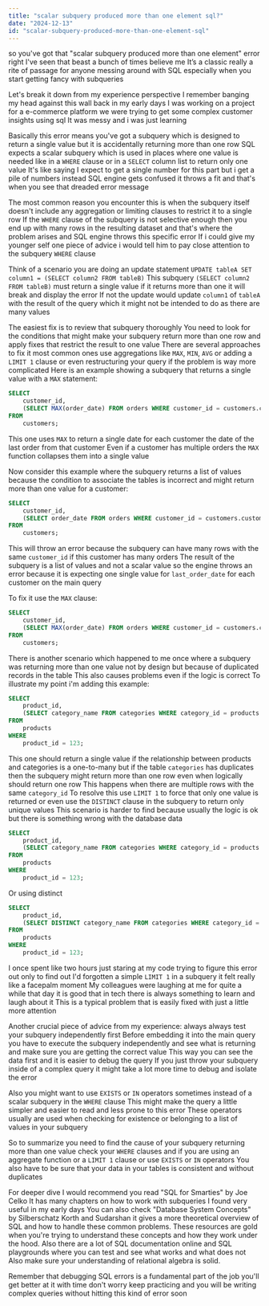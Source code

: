 ```yaml
---
title: "scalar subquery produced more than one element sql?"
date: "2024-12-13"
id: "scalar-subquery-produced-more-than-one-element-sql"
---
```


 so you've got that "scalar subquery produced more than one element" error right I've seen that beast a bunch of times believe me It’s a classic really a rite of passage for anyone messing around with SQL especially when you start getting fancy with subqueries

Let's break it down from my experience perspective I remember banging my head against this wall back in my early days I was working on a project for a e-commerce platform we were trying to get some complex customer insights using sql It was messy and i was just learning

Basically this error means you've got a subquery which is designed to return a single value but it is accidentally returning more than one row SQL expects a scalar subquery which is used in places where one value is needed like in a `WHERE` clause or in a `SELECT` column list to return only one value It's like saying I expect to get a single number for this part but i get a pile of numbers instead SQL engine gets confused it throws a fit and that's when you see that dreaded error message

The most common reason you encounter this is when the subquery itself doesn't include any aggregation or limiting clauses to restrict it to a single row If the `WHERE` clause of the subquery is not selective enough then you end up with many rows in the resulting dataset and that's where the problem arises and SQL engine throws this specific error If i could give my younger self one piece of advice i would tell him to pay close attention to the subquery `WHERE` clause

Think of a scenario you are doing an update statement `UPDATE tableA SET column1 = (SELECT column2 FROM tableB)` This subquery `(SELECT column2 FROM tableB)` must return a single value if it returns more than one it will break and display the error If not the update would update `column1` of `tableA` with the result of the query which it might not be intended to do as there are many values

The easiest fix is to review that subquery thoroughly You need to look for the conditions that might make your subquery return more than one row and apply fixes that restrict the result to one value There are several approaches to fix it most common ones use aggregations like `MAX`, `MIN`, `AVG` or adding a `LIMIT 1` clause or even restructuring your query if the problem is way more complicated Here is an example showing a subquery that returns a single value with a `MAX` statement:

```sql
SELECT
    customer_id,
    (SELECT MAX(order_date) FROM orders WHERE customer_id = customers.customer_id) AS last_order_date
FROM
    customers;

```

This one uses `MAX` to return a single date for each customer the date of the last order from that customer Even if a customer has multiple orders the `MAX` function collapses them into a single value

Now consider this example where the subquery returns a list of values because the condition to associate the tables is incorrect and might return more than one value for a customer:

```sql
SELECT
    customer_id,
    (SELECT order_date FROM orders WHERE customer_id = customers.customer_id) AS last_order_date
FROM
    customers;
```

This will throw an error because the subquery can have many rows with the same `customer_id` if this customer has many orders The result of the subquery is a list of values and not a scalar value so the engine throws an error because it is expecting one single value for `last_order_date` for each customer on the main query

To fix it use the `MAX` clause:

```sql
SELECT
    customer_id,
    (SELECT MAX(order_date) FROM orders WHERE customer_id = customers.customer_id) AS last_order_date
FROM
    customers;
```

There is another scenario which happened to me once where a subquery was returning more than one value not by design but because of duplicated records in the table This also causes problems even if the logic is correct To illustrate my point i'm adding this example:

```sql
SELECT
    product_id,
    (SELECT category_name FROM categories WHERE category_id = products.category_id) AS product_category
FROM
    products
WHERE
    product_id = 123;
```

This one should return a single value if the relationship between products and categories is a one-to-many but if the table `categories` has duplicates then the subquery might return more than one row even when logically should return one row This happens when there are multiple rows with the same `category_id` To resolve this use `LIMIT 1` to force that only one value is returned or even use the `DISTINCT` clause in the subquery to return only unique values This scenario is harder to find because usually the logic is ok but there is something wrong with the database data

```sql
SELECT
    product_id,
    (SELECT category_name FROM categories WHERE category_id = products.category_id LIMIT 1) AS product_category
FROM
    products
WHERE
    product_id = 123;
```

Or using distinct

```sql
SELECT
    product_id,
    (SELECT DISTINCT category_name FROM categories WHERE category_id = products.category_id) AS product_category
FROM
    products
WHERE
    product_id = 123;
```

I once spent like two hours just staring at my code trying to figure this error out only to find out I'd forgotten a simple `LIMIT 1` in a subquery it felt really like a facepalm moment My colleagues were laughing at me for quite a while that day it is good that in tech there is always something to learn and laugh about it This is a typical problem that is easily fixed with just a little more attention

Another crucial piece of advice from my experience: always always test your subquery independently first Before embedding it into the main query you have to execute the subquery independently and see what is returning and make sure you are getting the correct value This way you can see the data first and it is easier to debug the query If you just throw your subquery inside of a complex query it might take a lot more time to debug and isolate the error

Also you might want to use `EXISTS` or `IN` operators sometimes instead of a scalar subquery in the `WHERE` clause This might make the query a little simpler and easier to read and less prone to this error These operators usually are used when checking for existence or belonging to a list of values in your subquery

So to summarize you need to find the cause of your subquery returning more than one value check your `WHERE` clauses and if you are using an aggregate function or a `LIMIT 1` clause or use `EXISTS` or `IN` operators You also have to be sure that your data in your tables is consistent and without duplicates

For deeper dive I would recommend you read "SQL for Smarties" by Joe Celko It has many chapters on how to work with subqueries I found very useful in my early days You can also check "Database System Concepts" by Silberschatz Korth and Sudarshan it gives a more theoretical overview of SQL and how to handle these common problems. These resources are gold when you're trying to understand these concepts and how they work under the hood. Also there are a lot of SQL documentation online and SQL playgrounds where you can test and see what works and what does not Also make sure your understanding of relational algebra is solid.

Remember that debugging SQL errors is a fundamental part of the job you'll get better at it with time don't worry keep practicing and you will be writing complex queries without hitting this kind of error soon
